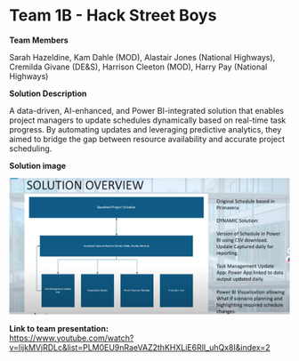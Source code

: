 # Team 1B - Hack Street Boys

**Team Members**   

Sarah Hazeldine, Kam Dahle (MOD), Alastair Jones (National Highways), Cremilda Givane (DE&S), Harrison Cleeton (MOD), Harry Pay (National Highways) 

**Solution Description**

A data-driven, AI-enhanced, and Power BI-integrated solution that enables project managers to update schedules dynamically based on real-time task progress. By automating updates and leveraging predictive analytics, they aimed to bridge the gap between resource availability and accurate project scheduling.

**Solution image**

![alt text](https://github.com/Projecting-Success-Solutions-Portal/Hack-24/blob/main/Challenge%201/Team%201B/Team%201B%20-%20Solution%20Screenshot.png?raw=true)


**Link to team presentation:**   
https://www.youtube.com/watch?v=lijkMVjRDLc&list=PLM0EU9nRaeVAZ2thKHXLiE6RlI_uhQx8I&index=2
